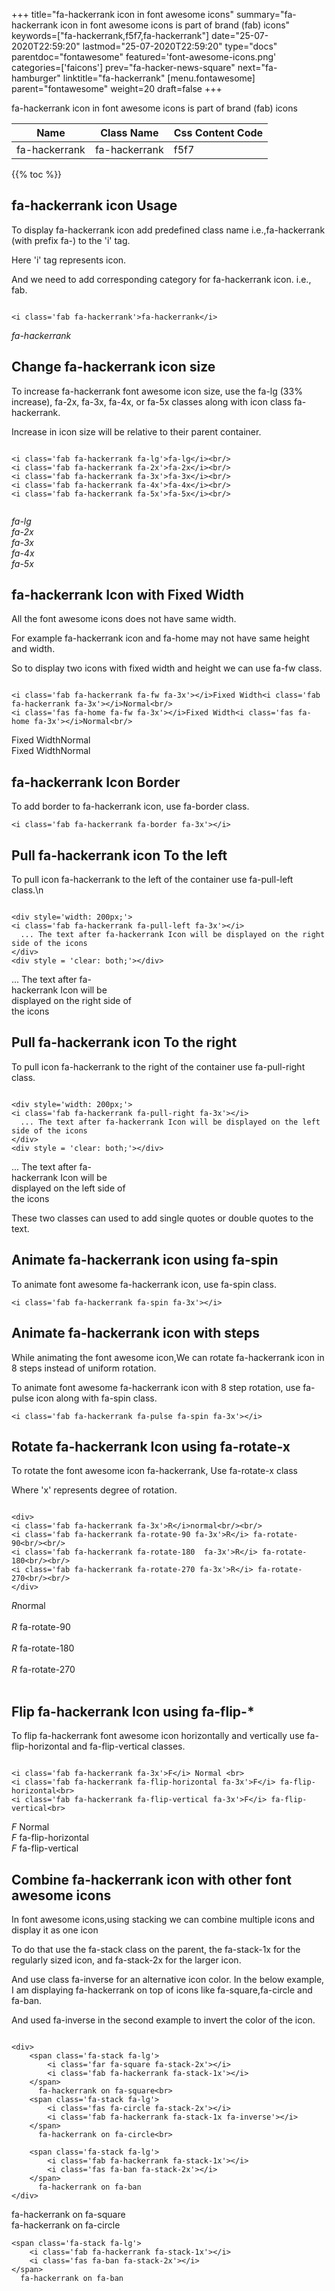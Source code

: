 +++
title="fa-hackerrank icon in font awesome icons"
summary="fa-hackerrank icon in font awesome icons is part of brand (fab) icons"
keywords=["fa-hackerrank,f5f7,fa-hackerrank"]
date="25-07-2020T22:59:20"
lastmod="25-07-2020T22:59:20"
type="docs"
parentdoc="fontawesome"
featured='font-awesome-icons.png'
categories=['faicons']
prev="fa-hacker-news-square"
next="fa-hamburger"
linktitle="fa-hackerrank"
[menu.fontawesome]
parent="fontawesome"
weight=20
draft=false
+++


fa-hackerrank icon in font awesome icons is part of brand (fab) icons

<div class='table-responsive'><table class='table'><thead><tr><th>Name</th><th>Class Name</th><th>Css Content Code</th></tr></thead><tbody><tr><td>fa-hackerrank</td><td>fa-hackerrank</td><td>f5f7</td></tr></tbody></table></div>


{{% toc %}}


## fa-hackerrank icon Usage

To display fa-hackerrank icon add predefined class name i.e.,fa-hackerrank (with prefix fa-) to the 'i' tag.

Here 'i' tag represents icon.

And we need to add corresponding category for fa-hackerrank icon. i.e., fab.


```

<i class='fab fa-hackerrank'>fa-hackerrank</i>
```

<i class='fab fa-hackerrank'>fa-hackerrank</i>




## Change fa-hackerrank icon size
To increase fa-hackerrank font awesome icon size, use the fa-lg (33% increase), fa-2x, fa-3x, fa-4x, or fa-5x classes along with icon class fa-hackerrank.

Increase in icon size will be relative to their parent container. 

```

<i class='fab fa-hackerrank fa-lg'>fa-lg</i><br/>
<i class='fab fa-hackerrank fa-2x'>fa-2x</i><br/>
<i class='fab fa-hackerrank fa-3x'>fa-3x</i><br/>
<i class='fab fa-hackerrank fa-4x'>fa-4x</i><br/>
<i class='fab fa-hackerrank fa-5x'>fa-5x</i><br/>
            
```

<i class='fab fa-hackerrank fa-lg'>fa-lg</i><br/>
<i class='fab fa-hackerrank fa-2x'>fa-2x</i><br/>
<i class='fab fa-hackerrank fa-3x'>fa-3x</i><br/>
<i class='fab fa-hackerrank fa-4x'>fa-4x</i><br/>
<i class='fab fa-hackerrank fa-5x'>fa-5x</i><br/>
            



## fa-hackerrank Icon with Fixed Width 

All the font awesome icons does not have same width.

For example fa-hackerrank icon and fa-home may not have same height and width.

So to display two icons with fixed width and height we can use fa-fw class.


```

<i class='fab fa-hackerrank fa-fw fa-3x'></i>Fixed Width<i class='fab fa-hackerrank fa-3x'></i>Normal<br/>
<i class='fas fa-home fa-fw fa-3x'></i>Fixed Width<i class='fas fa-home fa-3x'></i>Normal<br/>
```

<i class='fab fa-hackerrank fa-fw fa-3x'></i>Fixed Width<i class='fab fa-hackerrank fa-3x'></i>Normal<br/>
<i class='fas fa-home fa-fw fa-3x'></i>Fixed Width<i class='fas fa-home fa-3x'></i>Normal<br/>



## fa-hackerrank Icon Border 

To add border to fa-hackerrank icon, use fa-border class.


```
<i class='fab fa-hackerrank fa-border fa-3x'></i>

```
<i class='fab fa-hackerrank fa-border fa-3x'></i>





## Pull fa-hackerrank icon To the left

To pull icon fa-hackerrank to the left of the container use fa-pull-left class.\n

```

<div style='width: 200px;'>
<i class='fab fa-hackerrank fa-pull-left fa-3x'></i>
  ... The text after fa-hackerrank Icon will be displayed on the right side of the icons
</div>
<div style = 'clear: both;'></div>
```

<div style='width: 200px;'>
<i class='fab fa-hackerrank fa-pull-left fa-3x'></i>
  ... The text after fa-hackerrank Icon will be displayed on the right side of the icons
</div>
<div style = 'clear: both;'></div>




## Pull fa-hackerrank icon To the right
To pull icon fa-hackerrank to the right of the container use fa-pull-right class.

```

<div style='width: 200px;'>
<i class='fab fa-hackerrank fa-pull-right fa-3x'></i>
  ... The text after fa-hackerrank Icon will be displayed on the left side of the icons
</div>
<div style = 'clear: both;'></div>
```

<div style='width: 200px;'>
<i class='fab fa-hackerrank fa-pull-right fa-3x'></i>
  ... The text after fa-hackerrank Icon will be displayed on the left side of the icons
</div>
<div style = 'clear: both;'></div>

These two classes can used to add single quotes or double quotes to the text.


## Animate fa-hackerrank icon using fa-spin
To animate font awesome fa-hackerrank icon, use fa-spin class.

```
<i class='fab fa-hackerrank fa-spin fa-3x'></i>
```
<i class='fab fa-hackerrank fa-spin fa-3x'></i>




## Animate fa-hackerrank icon with steps
While animating the font awesome icon,We can rotate fa-hackerrank icon in 8 steps instead of uniform rotation.

To animate font awesome fa-hackerrank icon with 8 step rotation, use fa-pulse icon along with fa-spin class.


```
<i class='fab fa-hackerrank fa-pulse fa-spin fa-3x'></i>

```
<i class='fab fa-hackerrank fa-pulse fa-spin fa-3x'></i>





## Rotate fa-hackerrank Icon using fa-rotate-x
To rotate the font awesome icon fa-hackerrank, Use fa-rotate-x class

Where 'x' represents degree of rotation.


```

<div>
<i class='fab fa-hackerrank fa-3x'>R</i>normal<br/><br/>
<i class='fab fa-hackerrank fa-rotate-90 fa-3x'>R</i> fa-rotate-90<br/><br/> 
<i class='fab fa-hackerrank fa-rotate-180  fa-3x'>R</i> fa-rotate-180<br/><br/> 
<i class='fab fa-hackerrank fa-rotate-270 fa-3x'>R</i> fa-rotate-270<br/><br/>
</div>
```

<div>
<i class='fab fa-hackerrank fa-3x'>R</i>normal<br/><br/>
<i class='fab fa-hackerrank fa-rotate-90 fa-3x'>R</i> fa-rotate-90<br/><br/> 
<i class='fab fa-hackerrank fa-rotate-180  fa-3x'>R</i> fa-rotate-180<br/><br/> 
<i class='fab fa-hackerrank fa-rotate-270 fa-3x'>R</i> fa-rotate-270<br/><br/>
</div>




## Flip fa-hackerrank Icon using fa-flip-*
To flip fa-hackerrank font awesome icon horizontally and vertically use fa-flip-horizontal and fa-flip-vertical classes. 

```

<i class='fab fa-hackerrank fa-3x'>F</i> Normal <br>
<i class='fab fa-hackerrank fa-flip-horizontal fa-3x'>F</i> fa-flip-horizontal<br>
<i class='fab fa-hackerrank fa-flip-vertical fa-3x'>F</i> fa-flip-vertical<br>
```

<i class='fab fa-hackerrank fa-3x'>F</i> Normal <br>
<i class='fab fa-hackerrank fa-flip-horizontal fa-3x'>F</i> fa-flip-horizontal<br>
<i class='fab fa-hackerrank fa-flip-vertical fa-3x'>F</i> fa-flip-vertical<br>




## Combine fa-hackerrank icon with other font awesome icons
In font awesome icons,using stacking we can combine multiple icons and display it as one icon 

To do that use the fa-stack class on the parent, the fa-stack-1x for the regularly sized icon, and fa-stack-2x for the larger icon.

And use class fa-inverse for an alternative icon color. 
In the below example, I am displaying fa-hackerrank on top of icons like fa-square,fa-circle and fa-ban.

And used fa-inverse in the second example to invert the color of the icon.

```

<div>
    <span class='fa-stack fa-lg'>
        <i class='far fa-square fa-stack-2x'></i>
        <i class='fab fa-hackerrank fa-stack-1x'></i>
    </span>
      fa-hackerrank on fa-square<br>
    <span class='fa-stack fa-lg'>
        <i class='fas fa-circle fa-stack-2x'></i>
        <i class='fab fa-hackerrank fa-stack-1x fa-inverse'></i>
    </span>
      fa-hackerrank on fa-circle<br>

    <span class='fa-stack fa-lg'>
        <i class='fab fa-hackerrank fa-stack-1x'></i>
        <i class='fas fa-ban fa-stack-2x'></i>
    </span>
      fa-hackerrank on fa-ban
</div>
```

<div>
    <span class='fa-stack fa-lg'>
        <i class='far fa-square fa-stack-2x'></i>
        <i class='fab fa-hackerrank fa-stack-1x'></i>
    </span>
      fa-hackerrank on fa-square<br>
    <span class='fa-stack fa-lg'>
        <i class='fas fa-circle fa-stack-2x'></i>
        <i class='fab fa-hackerrank fa-stack-1x fa-inverse'></i>
    </span>
      fa-hackerrank on fa-circle<br>

    <span class='fa-stack fa-lg'>
        <i class='fab fa-hackerrank fa-stack-1x'></i>
        <i class='fas fa-ban fa-stack-2x'></i>
    </span>
      fa-hackerrank on fa-ban
</div>







